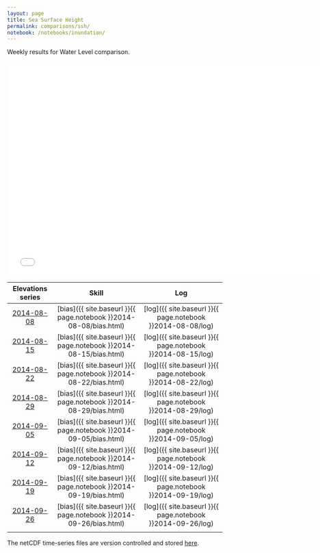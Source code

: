 ```yaml
---
layout: page
title: Sea Surface Height
permalink: comparisons/ssh/
notebook: /notebooks/inundation/
---
```


Weekly results for Water Level comparison.

<iframe width="750" height="500" frameBorder="0" src="{{ site.baseurl }}{{ page.notebook }}2014-09-26/ssh.html" name="iframe_inundation"> <p>Your browser does not support iframes.</p> </iframe>

<!--
| [2014-08-01]({{ site.baseurl }}{{ page.notebook }}2014-08-01/ssh.html) | [bias]({{ site.baseurl }}{{ page.notebook }}2014-08-01/bias.html) | [log]({{ site.baseurl }}{{ page.notebook }}2014-08-01/log) |
-->



| Elevations series                                                                                            | Skill                                                              | Log                                                       |
|:------------------------------------------------------------------------------------------------------------:|:------------------------------------------------------------------:|:---------------------------------------------------------:|
| <a href="{{ site.baseurl }}{{ page.notebook }}2014-08-08/ssh.html" target="iframe_inundation">2014-08-08</a> | [bias]({{ site.baseurl }}{{ page.notebook }}2014-08-08/bias.html) | [log]({{ site.baseurl }}{{ page.notebook }}2014-08-08/log) |
| <a href="{{ site.baseurl }}{{ page.notebook }}2014-08-15/ssh.html" target="iframe_inundation">2014-08-15</a> | [bias]({{ site.baseurl }}{{ page.notebook }}2014-08-15/bias.html) | [log]({{ site.baseurl }}{{ page.notebook }}2014-08-15/log) |
| <a href="{{ site.baseurl }}{{ page.notebook }}2014-08-22/ssh.html" target="iframe_inundation">2014-08-22</a> | [bias]({{ site.baseurl }}{{ page.notebook }}2014-08-22/bias.html) | [log]({{ site.baseurl }}{{ page.notebook }}2014-08-22/log) |
| <a href="{{ site.baseurl }}{{ page.notebook }}2014-08-29/ssh.html" target="iframe_inundation">2014-08-29</a> | [bias]({{ site.baseurl }}{{ page.notebook }}2014-08-29/bias.html) | [log]({{ site.baseurl }}{{ page.notebook }}2014-08-29/log) |
| <a href="{{ site.baseurl }}{{ page.notebook }}2014-09-05/ssh.html" target="iframe_inundation">2014-09-05</a> | [bias]({{ site.baseurl }}{{ page.notebook }}2014-09-05/bias.html) | [log]({{ site.baseurl }}{{ page.notebook }}2014-09-05/log) |
| <a href="{{ site.baseurl }}{{ page.notebook }}2014-09-12/ssh.html" target="iframe_inundation">2014-09-12</a> | [bias]({{ site.baseurl }}{{ page.notebook }}2014-09-12/bias.html) | [log]({{ site.baseurl }}{{ page.notebook }}2014-09-12/log) |
| <a href="{{ site.baseurl }}{{ page.notebook }}2014-09-19/ssh.html" target="iframe_inundation">2014-09-19</a> | [bias]({{ site.baseurl }}{{ page.notebook }}2014-09-19/bias.html) | [log]({{ site.baseurl }}{{ page.notebook }}2014-09-19/log) |
| <a href="{{ site.baseurl }}{{ page.notebook }}2014-09-26/ssh.html" target="iframe_inundation">2014-09-26</a> | [bias]({{ site.baseurl }}{{ page.notebook }}2014-09-26/bias.html) | [log]({{ site.baseurl }}{{ page.notebook }}2014-09-26/log) |
|                                                                                                              |                                                                   |                                                            |

The netCDF time-series files are version controlled and stored [here](https://github.com/ocefpaf/secoora/tree/gh-pages/notebooks/inundation).

